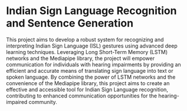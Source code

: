 # Indian Sign Language Recognition and Sentence Generation

This project aims to develop a robust system for recognizing and interpreting Indian Sign Language (ISL) gestures using advanced deep learning techniques. Leveraging Long Short-Term Memory (LSTM) networks and the Mediapipe library, the project will empower communication for individuals with hearing impairments by providing an efficient and accurate means of translating sign language into text or spoken language. By combining the power of LSTM networks and the convenience of the Mediapipe library, this project aims to create an effective and accessible tool for Indian Sign Language recognition, contributing to enhanced communication opportunities for the hearing-impaired community.
